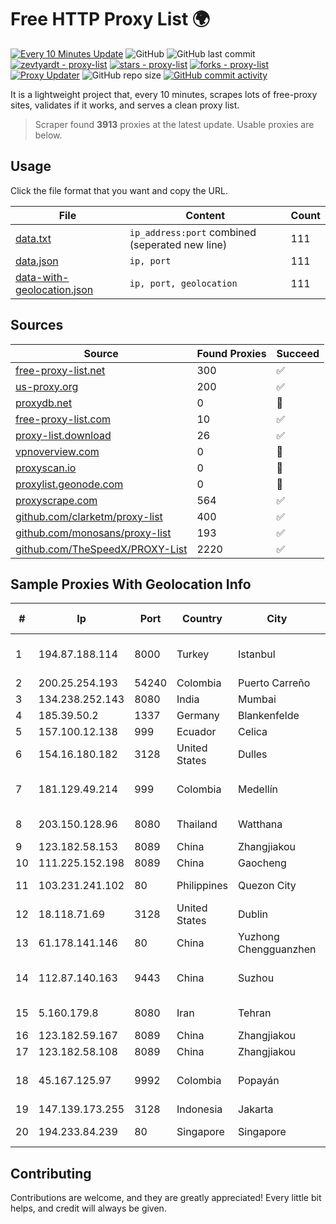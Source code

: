 
# Free HTTP Proxy List 🌍

[![Every 10 Minutes Update](https://github.com/mertguvencli/http-proxy-list/actions/workflows/main.yml/badge.svg?branch=main)](https://github.com/mertguvencli/http-proxy-list/actions/workflows/main.yml)
![GitHub](https://img.shields.io/github/license/mertguvencli/http-proxy-list)
![GitHub last commit](https://img.shields.io/github/last-commit/mertguvencli/http-proxy-list)
[![zevtyardt - proxy-list](https://img.shields.io/static/v1?label=zevtyardt&message=proxy-list&color=blue&logo=github)](https://github.com/zevtyardt/proxy-list "Go to GitHub repo")
[![stars - proxy-list](https://img.shields.io/github/stars/zevtyardt/proxy-list?style=social)](https://github.com/zevtyardt/proxy-list)
[![forks - proxy-list](https://img.shields.io/github/forks/zevtyardt/proxy-list?style=social)](https://github.com/zevtyardt/proxy-list)
[![Proxy Updater](https://github.com/zevtyardt/proxy-list/workflows/Proxy%20Updater/badge.svg)](https://github.com/zevtyardt/proxy-list/actions?query=workflow:"Proxy+Updater")
![GitHub repo size](https://img.shields.io/github/repo-size/zevtyardt/proxy-list)
[![GitHub commit activity](https://img.shields.io/github/commit-activity/m/zevtyardt/proxy-list?logo=commits)](https://github.com/zevtyardt/proxy-list/commits/main)

It is a lightweight project that, every 10 minutes, scrapes lots of free-proxy sites, validates if it works, and serves a clean proxy list.

> Scraper found **3913** proxies at the latest update. Usable proxies are below.

## Usage

Click the file format that you want and copy the URL.

|File|Content|Count|
|----|-------|-----|
|[data.txt](https://raw.githubusercontent.com/mertguvencli/http-proxy-list/main/proxy-list/data.txt)|`ip_address:port` combined (seperated new line)|111|
|[data.json](https://raw.githubusercontent.com/mertguvencli/http-proxy-list/main/proxy-list/data.json)|`ip, port`|111|
|[data-with-geolocation.json](https://raw.githubusercontent.com/mertguvencli/http-proxy-list/main/proxy-list/data-with-geolocation.json)|`ip, port, geolocation`|111|

## Sources

|Source|Found Proxies|Succeed|
|------|-------------|-------|
|[free-proxy-list.net](https://free-proxy-list.net)|300|✅|
|[us-proxy.org](https://www.us-proxy.org)|200|✅|
|[proxydb.net](http://proxydb.net)|0|🚫|
|[free-proxy-list.com](https://free-proxy-list.com/?page=&port=&type%5B%5D=http&type%5B%5D=https&up_time=0&search=Search)|10|✅|
|[proxy-list.download](https://www.proxy-list.download/HTTP)|26|✅|
|[vpnoverview.com](https://vpnoverview.com/privacy/anonymous-browsing/free-proxy-servers)|0|🚫|
|[proxyscan.io](https://www.proxyscan.io)|0|🚫|
|[proxylist.geonode.com](https://proxylist.geonode.com/api/proxy-list?limit=300&page=1&sort_by=lastChecked&sort_type=desc&protocols=http,https)|0|🚫|
|[proxyscrape.com](https://api.proxyscrape.com/v2/?request=displayproxies&protocol=http&timeout=10000&country=all&ssl=all&anonymity=all)|564|✅|
|[github.com/clarketm/proxy-list](https://raw.githubusercontent.com/clarketm/proxy-list/master/proxy-list-raw.txt)|400|✅|
|[github.com/monosans/proxy-list](https://raw.githubusercontent.com/monosans/proxy-list/main/proxies/http.txt)|193|✅|
|[github.com/TheSpeedX/PROXY-List](https://raw.githubusercontent.com/TheSpeedX/PROXY-List/master/http.txt)|2220|✅|


## Sample Proxies With Geolocation Info

|#|Ip|Port|Country|City|Internet Service Provider|
|-|--|----|-------|----|-------------------------|
|1|194.87.188.114|8000|Turkey|Istanbul|Kadir Huseyin Tezcan Nosspeed Internet Teknolojileri|
|2|200.25.254.193|54240|Colombia|Puerto Carreño|Andinet ON Line|
|3|134.238.252.143|8080|India|Mumbai|Google LLC|
|4|185.39.50.2|1337|Germany|Blankenfelde|NETZNUTZ|
|5|157.100.12.138|999|Ecuador|Celica|Telconet S.A|
|6|154.16.180.182|3128|United States|Dulles|LYIT Internet Services|
|7|181.129.49.214|999|Colombia|Medellín|EPM Telecomunicaciones S.A. E.S.P.|
|8|203.150.128.96|8080|Thailand|Watthana|Internet Thailand Company Ltd|
|9|123.182.58.153|8089|China|Zhangjiakou|Chinanet|
|10|111.225.152.198|8089|China|Gaocheng|Chinanet|
|11|103.231.241.102|80|Philippines|Quezon City|De La Salle University|
|12|18.118.71.69|3128|United States|Dublin|Amazon.com, Inc.|
|13|61.178.141.146|80|China|Yuzhong Chengguanzhen|Chinanet|
|14|112.87.140.163|9443|China|Suzhou|China Unicom CHINA169 Jiangsu Province Network|
|15|5.160.179.8|8080|Iran|Tehran|Respina Networks & Beyond PJSC|
|16|123.182.59.167|8089|China|Zhangjiakou|Chinanet|
|17|123.182.58.108|8089|China|Zhangjiakou|Chinanet|
|18|45.167.125.97|9992|Colombia|Popayán|Sepcom Comunicaciones SAS|
|19|147.139.173.255|3128|Indonesia|Jakarta|Alibaba.com LLC|
|20|194.233.84.239|80|Singapore|Singapore|Contabo Asia Private Limited|



## Contributing

Contributions are welcome, and they are greatly appreciated! Every
little bit helps, and credit will always be given.

